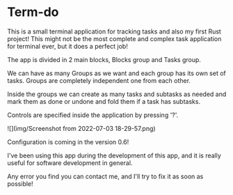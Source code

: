 # Term-do
This is a small terminal application for tracking tasks and also my first Rust project! This might not be the most complete and complex task application for terminal ever, but it does a perfect job!

The app is divided in 2 main blocks, Blocks group and Tasks group.

We can have as many Groups as we want and each group has its own set of tasks. Groups are
completely independent one from each other.

Inside the groups we can create as many tasks and subtasks as needed and mark them as done or undone and fold 
them if a task has subtasks.

Controls are specified inside the application by pressing '?'.

![](img/Screenshot from 2022-07-03 18-29-57.png)

Configuration is coming in the version 0.6!

I've been using this app during the development of this app, and it is really useful for software development in general.

Any error you find you can contact me, and I'll try to fix it as soon as possible!